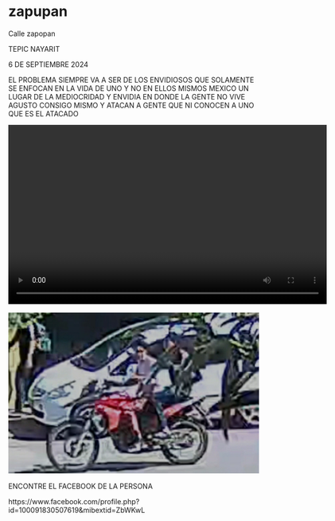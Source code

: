 # zapupan
Calle zapopan
<!DOCTYPE HTML>
<html>

<body>
 <p>TEPIC NAYARIT</p>

<p> 6 DE SEPTIEMBRE 2024 </p>

<p> EL PROBLEMA SIEMPRE VA A SER DE LOS ENVIDIOSOS QUE SOLAMENTE SE ENFOCAN EN LA VIDA DE UNO Y NO EN ELLOS MISMOS MEXICO UN LUGAR DE LA MEDIOCRIDAD Y ENVIDIA EN DONDE LA GENTE NO VIVE AGUSTO CONSIGO MISMO Y ATACAN  A GENTE QUE NI CONOCEN A UNO QUE ES EL ATACADO  </p>

<p>  </p>

    

<video width="640" height="360" controls> <source src="InShot_20240906_231836352.mp4 " type="video/mp4"> 



</video>


 




<p>  </p> 


<p> </p>

<img src=" Gallery_1725692124487.jpg">
<p> ENCONTRE EL FACEBOOK DE LA PERSONA</p>


<p>   https://www.facebook.com/profile.php?id=100091830507619&mibextid=ZbWKwL    </p>
</body>
</html>
